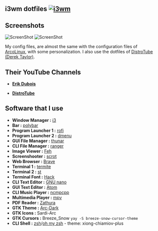 ## i3wm dotfiles [![i3wm](https://img.shields.io/badge/I3-WM-yellow?style=flat-square)](https://i3wm.org)

## Screenshots
![ScreenShot](https://i.imgur.com/2NTO46a.png)
![ScreenShot](https://i.imgur.com/gz0WnmC.png)

My config files, are almost the same with the configuration files of [ArcoLinux](https://arcolinux.info/), with some personalization. I also use the dotfiles of [DistroTube (Derek Taylor)](https://gitlab.com/dwt1).

## Their YouTube Channels
- **[Erik Dubois](https://www.youtube.com/channel/UCJdmdUp5BrsWsYVQUylCMLg)**

- **[DistroTube](https://www.youtube.com/channel/UCVls1GmFKf6WlTraIb_IaJg)**

## Software that I use
- **Window Manager :** [i3](https://github.com/i3/i3)
- **Bar :** [polybar](https://github.com/polybar/polybar)
- **Program Launcher 1 :** [rofi](https://github.com/davatorium/rofi)
- **Program Launcher 2 :** [dmenu](https://tools.suckless.org/dmenu/)
- **GUI File Manager :** [thunar](https://github.com/xfce-mirror/thunar)
- **CLI File Manager :** [ranger](https://github.com/ranger/ranger)
- **Image Viewer :** [Feh](https://github.com/derf/feh)
- **Screenshooter :** [scrot](https://github.com/resurrecting-open-source-projects/scrot)
- **Web Browser :** [Brave](https://brave.com/)
- **Terminal 1 :** [termite](https://github.com/thestinger/termite)
- **Terminal 2 :** [st](https://st.suckless.org/)
- **Terminal Font :** [Hack](https://github.com/fonts/Hack)
- **CLI Text Editor :** [GNU nano](https://www.nano-editor.org/download.php)
- **GUI Text Editor :** [Atom](https://flight-manual.atom.io/getting-started/sections/installing-atom/)
- **CLI Music Player :** [ncmpcpp](https://github.com/arybczak/ncmpcpp)
- **Multimedia Player :** [mpv](https://mpv.io/)
- **PDF Reader :** [Zathura](https://pwmt.org/projects/zathura/)
- **GTK Theme :** [Arc-Dark](https://github.com/horst3180/arc-theme)
- **GTK Icons :** Sardi-Arc
- **GTK Cursors :** Breeze_Snow `yay -S breeze-snow-cursor-theme`
- **CLI Shell :** [zsh](http://zsh.sourceforge.net)/[oh my zsh](https://ohmyz.sh/) - theme: xiong-chiamiov-plus


